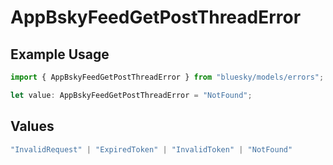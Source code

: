 # AppBskyFeedGetPostThreadError

## Example Usage

```typescript
import { AppBskyFeedGetPostThreadError } from "bluesky/models/errors";

let value: AppBskyFeedGetPostThreadError = "NotFound";
```

## Values

```typescript
"InvalidRequest" | "ExpiredToken" | "InvalidToken" | "NotFound"
```